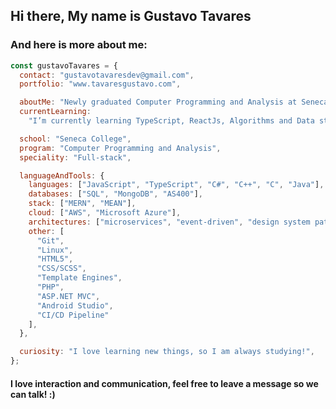 ## Hi there, My name is Gustavo Tavares
### And  here is more about me:


```js
const gustavoTavares = {
  contact: "gustavotavaresdev@gmail.com",
  portfolio: "www.tavaresgustavo.com",

  aboutMe: "Newly graduated Computer Programming and Analysis at Seneca College, In love with programming and technology.",
  currentLearning:
    "I’m currently learning TypeScript, ReactJs, Algorithms and Data structures.",

  school: "Seneca College",
  program: "Computer Programming and Analysis",
  speciality: "Full-stack",

  languageAndTools: {
    languages: ["JavaScript", "TypeScript", "C#", "C++", "C", "Java"],
    databases: ["SQL", "MongoDB", "AS400"],
    stack: ["MERN", "MEAN"],
    cloud: ["AWS", "Microsoft Azure"],
    architectures: ["microservices", "event-driven", "design system pattern"],
    other: [
      "Git",
      "Linux",
      "HTML5",
      "CSS/SCSS",
      "Template Engines",
      "PHP",
      "ASP.NET MVC",
      "Android Studio",
      "CI/CD Pipeline"
    ],
  },

  curiosity: "I love learning new things, so I am always studying!",
};
```

#### I love interaction and communication, feel free to leave a message so we can talk! :)
